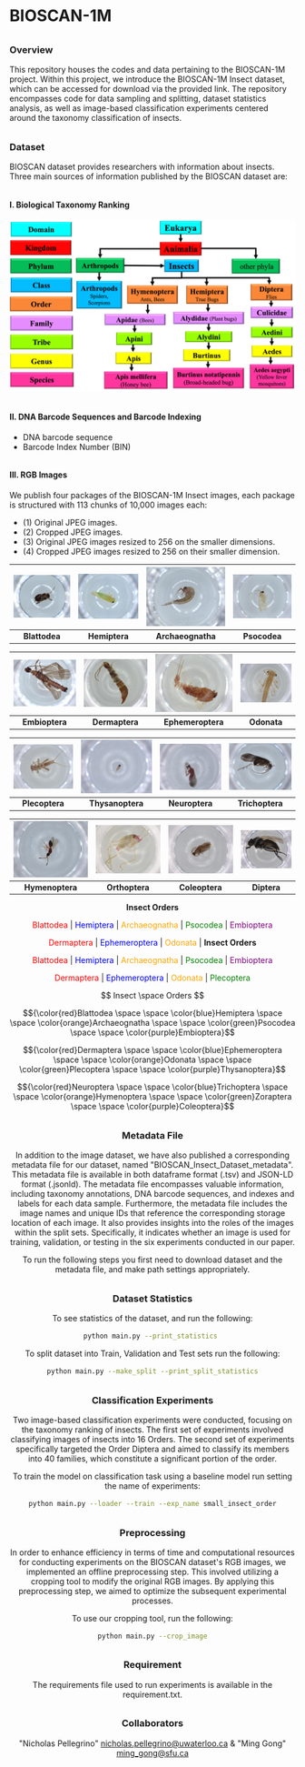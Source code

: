 # BIOSCAN-1M

###### <h3> Overview
This repository houses the codes and data pertaining to the BIOSCAN-1M project. 
Within this project, we introduce the BIOSCAN-1M Insect dataset, which can be accessed 
for download via the provided link. The repository encompasses code for data sampling and splitting, 
dataset statistics analysis, as well as image-based classification experiments centered around 
the taxonomy classification of insects. 
 
###### <h3> Dataset
BIOSCAN dataset provides researchers with information about insects. 
Three main sources of information published by the BIOSCAN dataset are: 

###### <h4> I. Biological Taxonomy Ranking 

![My Image](dataset/bioscan_images/taxonomy.png "Biological Taxonomy Ranking")

###### <h4> II. DNA Barcode Sequences and Barcode Indexing

* DNA barcode sequence
* Barcode Index Number (BIN)

###### <h4> III. RGB Images 

We publish four packages of the BIOSCAN-1M Insect images, 
each package is structured with 113 chunks of 10,000 images each:
- (1) Original JPEG images.
- (2) Cropped JPEG images.
- (3) Original JPEG images resized to 256 on the smaller dimensions.
- (4) Cropped JPEG images resized to 256 on their smaller dimension.

<div align="center">

| ![Blattodea](dataset/bioscan_images/3995976_Blattodea.jpg) | ![Hemiptera](dataset/bioscan_images/4049775_Hemiptera.jpg) | ![Archaeognatha](dataset/bioscan_images/4079301_Archaeognatha.jpg) | ![Psocodea](dataset/bioscan_images/4079804_Psocodea.jpg) |
|:---:|:---:|:---:|:---:|
| **Blattodea** | **Hemiptera** | **Archaeognatha** | **Psocodea** |

| ![Embioptera](dataset/bioscan_images/4091453_Embioptera.jpg) | ![Dermaptera](dataset/bioscan_images/4273164_Dermaptera.jpg) | ![Ephemeroptera](dataset/bioscan_images/4279962_Ephemeroptera.jpg) | ![Odonata](dataset/bioscan_images/4284053_Odonata.jpg) |
|:---:|:---:|:---:|:---:|
| **Embioptera** | **Dermaptera** | **Ephemeroptera** | **Odonata** |

| ![Plecoptera](dataset/bioscan_images/4285466_Plecoptera.jpg) | ![Thysanoptera](dataset/bioscan_images/5071176_Thysanoptera.jpg) | ![Neuroptera](dataset/bioscan_images/5131549_Neuroptera.jpg) | ![Trichoptera](dataset/bioscan_images/5154627_Trichoptera.jpg) |
|:---:|:---:|:---:|:---:|
| **Plecoptera** | **Thysanoptera** | **Neuroptera** | **Trichoptera** |

| ![Hymenoptera](dataset/bioscan_images/5189695_Hymenoptera.jpg) | ![Orthoptera](dataset/bioscan_images/5321820_Orthoptera.jpg) | ![Coleoptera](dataset/bioscan_images/5580278_Coleoptera.jpg) | ![Diptera](dataset/bioscan_images/BIOUG71614-E03_Diptera.jpg) |
|:---:|:---:|:---:|:---:|
| **Hymenoptera** | **Orthoptera** | **Coleoptera** | **Diptera** |

</div>

<p align="center">
  <strong>Insect Orders</strong>
</p>

<p align="center">
  <font color="red">Blattodea</font> |
  <font color="blue">Hemiptera</font> |
  <font color="orange">Archaeognatha</font> |
  <font color="green">Psocodea</font> |
  <font color="purple">Embioptera</font>
</p>

<p align="center">
  <font color="red">Dermaptera</font> |
  <font color="blue">Ephemeroptera</font> |
  <font color="orange">Odonata</font> |
  <font color

        
        
        
        
        
        
        
        
        
        
        
        
        
<p align="center">
  <strong>Insect Orders</strong>
</p>

<p align="center">
  <font color="red">Blattodea</font> |
  <font color="blue">Hemiptera</font> |
  <font color="orange">Archaeognatha</font> |
  <font color="green">Psocodea</font> |
  <font color="purple">Embioptera</font>
</p>

<p align="center">
  <font color="red">Dermaptera</font> |
  <font color="blue">Ephemeroptera</font> |
  <font color="orange">Odonata</font> |
  <font color="green">Plecoptera</font>


<p align="middle">  $$ Insect \space Orders $$ </p>

$${\color{red}Blattodea \space \space \color{blue}Hemiptera \space \space \color{orange}Archaeognatha \space  \space \color{green}Psocodea \space \space \color{purple}Embioptera}$$

$${\color{red}Dermaptera \space \space \color{blue}Ephemeroptera \space \space \color{orange}Odonata \space \space \color{green}Plecoptera \space \space \color{purple}Thysanoptera}$$
  
$${\color{red}Neuroptera \space \space \color{blue}Trichoptera \space \space \color{orange}Hymenoptera \space \space \color{green}Zoraptera \space \space \color{purple}Coleoptera}$$

###### <h3> Metadata File
In addition to the image dataset, we have also published a corresponding metadata file for our dataset, 
named "BIOSCAN_Insect_Dataset_metadata". This metadata file is available in both dataframe format (.tsv) 
and JSON-LD format (.jsonld). 
The metadata file encompasses valuable information, including taxonomy annotations, DNA barcode sequences, 
and indexes and labels for each data sample. Furthermore, the metadata file includes the image names and unique IDs 
that reference the corresponding storage location of each image. It also provides insights into the roles of the 
images within the split sets. Specifically, it indicates whether an image is used for training, validation, or 
testing in the six experiments conducted in our paper. 

To run the following steps you first need to download dataset and the metadata file, 
and make path settings appropriately.

###### <h3> Dataset Statistics
To see statistics of the dataset, and run the following:
```bash
python main.py --print_statistics 
``` 
 
To split dataset into Train, Validation and Test sets run the following:
```bash
python main.py --make_split --print_split_statistics
``` 
 
###### <h3> Classification Experiments
Two image-based classification experiments were conducted, focusing on the taxonomy ranking of insects. 
The first set of experiments involved classifying images of insects into 16 Orders. 
The second set of experiments specifically targeted the Order Diptera and 
aimed to classify its members into 40 families, which constitute a significant portion of the order.

To train the model on classification task using a baseline model run setting the name of experiments:
```bash
python main.py --loader --train --exp_name small_insect_order
``` 

###### <h3> Preprocessing
In order to enhance efficiency in terms of time and computational resources for conducting experiments 
on the BIOSCAN dataset's RGB images, we implemented an offline preprocessing step. This involved utilizing 
a cropping tool to modify the original RGB images. 
By applying this preprocessing step, we aimed to optimize the subsequent experimental processes.


To use our cropping tool, run the following:


```bash
python main.py --crop_image
``` 


###### <h3> Requirement 
The requirements file used to run experiments is available in the requirement.txt.
  
###### <h3> Collaborators
"Nicholas Pellegrino" <nicholas.pellegrino@uwaterloo.ca> & "Ming Gong" <ming_gong@sfu.ca>  

 

 

 

